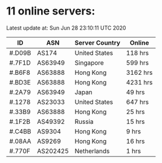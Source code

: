 # 11 online servers:

Latest update at: Sun Jun 28 23:10:11 UTC 2020

| ID | ASN | Server Country | Online |
| -- | --- | -------------- | ------ |
| #.D09B | AS174 | United States | 118 hrs |
| #.7F1D | AS63949 | Singapore | 599 hrs |
| #.B6F8 | AS63888 | Hong Kong | 3162 hrs |
| #.BD3E | AS63888 | Hong Kong | 4231 hrs |
| #.2A79 | AS63949 | Japan | 49 hrs |
| #.1278 | AS23033 | United States | 647 hrs |
| #.33B9 | AS63888 | Hong Kong | 25 hrs |
| #.1F2B | AS49392 | Russia | 15 hrs |
| #.C4BB | AS9304 | Hong Kong | 9 hrs |
| #.08AA | AS9269 | Hong Kong | 16 hrs |
| #.770F | AS202425 | Netherlands | 1 hrs |

